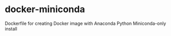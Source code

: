 docker-miniconda
================

Dockerfile for creating Docker image with Anaconda Python Miniconda-only install
